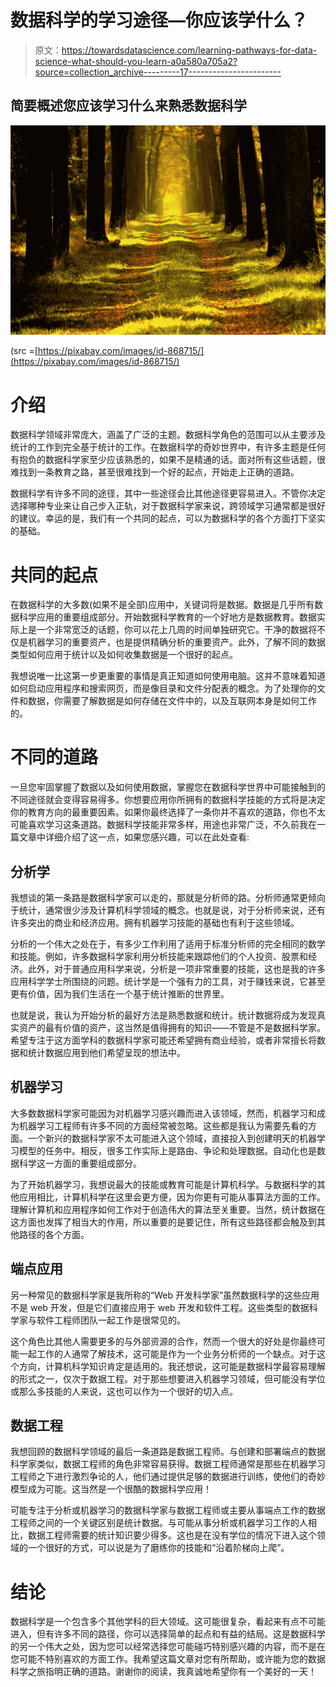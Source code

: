 # 数据科学的学习途径—你应该学什么？

> 原文：<https://towardsdatascience.com/learning-pathways-for-data-science-what-should-you-learn-a0a580a705a2?source=collection_archive---------17----------------------->

## 简要概述您应该学习什么来熟悉数据科学

![](img/efc8b8a2c8001b53c6296e11efec764c.png)

(src =[https://pixabay.com/images/id-868715/](https://pixabay.com/images/id-868715/)

# 介绍

数据科学领域非常庞大，涵盖了广泛的主题。数据科学角色的范围可以从主要涉及统计的工作到完全基于统计的工作。在数据科学的奇妙世界中，有许多主题是任何有抱负的数据科学家至少应该熟悉的，如果不是精通的话。面对所有这些话题，很难找到一条教育之路，甚至很难找到一个好的起点，开始走上正确的道路。

数据科学有许多不同的途径，其中一些途径会比其他途径更容易进入。不管你决定选择哪种专业来让自己步入正轨，对于数据科学家来说，跨领域学习通常都是很好的建议。幸运的是，我们有一个共同的起点，可以为数据科学的各个方面打下坚实的基础。

# 共同的起点

在数据科学的大多数(如果不是全部)应用中，关键词将是数据。数据是几乎所有数据科学应用的重要组成部分。开始数据科学教育的一个好地方是数据教育。数据实际上是一个非常宽泛的话题，你可以花上几周的时间单独研究它。干净的数据将不仅是机器学习的重要资产，也是提供精确分析的重要资产。此外，了解不同的数据类型如何应用于统计以及如何收集数据是一个很好的起点。

我想说唯一比这第一步更重要的事情是真正知道如何使用电脑。这并不意味着知道如何启动应用程序和搜索网页，而是像目录和文件分配表的概念。为了处理你的文件和数据，你需要了解数据是如何存储在文件中的，以及互联网本身是如何工作的。

# 不同的道路

一旦您牢固掌握了数据以及如何使用数据，掌握您在数据科学世界中可能接触到的不同途径就会变得容易得多。你想要应用你所拥有的数据科学技能的方式将是决定你的教育方向的最重要因素。如果你最终选择了一条你并不喜欢的道路，你也不太可能喜欢学习这条道路。数据科学技能非常多样，用途也非常广泛，不久前我在一篇文章中详细介绍了这一点，如果您感兴趣，可以在此处查看:

</why-data-science-is-the-greatest-skill-i-ever-obtained-a8f9bdf8517e>  

## 分析学

我想谈的第一条路是数据科学家可以走的，那就是分析师的路。分析师通常更倾向于统计，通常很少涉及计算机科学领域的概念。也就是说，对于分析师来说，还有许多突出的商业和经济应用。拥有机器学习技能的基础也有利于这些领域。

分析的一个伟大之处在于，有多少工作利用了适用于标准分析师的完全相同的数学和技能。例如，许多数据科学家利用分析技能来跟踪他们的个人投资、股票和经济。此外，对于普通应用科学来说，分析是一项非常重要的技能，这也是我的许多应用科学学士所围绕的问题。统计学是一个强有力的工具，对于赚钱来说，它甚至更有价值，因为我们生活在一个基于统计推断的世界里。

也就是说，我认为开始分析的最好方法是熟悉数据和统计。统计数据将成为发现真实资产的最有价值的资产，这当然是值得拥有的知识——不管是不是数据科学家。希望专注于这方面学科的数据科学家可能还希望拥有商业经验，或者非常擅长将数据和统计数据应用到他们希望呈现的想法中。

## 机器学习

大多数数据科学家可能因为对机器学习感兴趣而进入该领域，然而，机器学习和成为机器学习工程师有许多不同的方面经常被忽略。这些都是我认为需要先看的方面。一个新兴的数据科学家不太可能进入这个领域，直接投入到创建明天的机器学习模型的任务中。相反，很多工作实际上是路由、争论和处理数据。自动化也是数据科学这一方面的重要组成部分。

为了开始机器学习，我想说最大的技能或教育可能是计算机科学。与数据科学的其他应用相比，计算机科学在这里会更方便，因为你更有可能从事算法方面的工作。理解计算机和应用程序如何工作对于创造伟大的算法至关重要。当然，统计数据在这方面也发挥了相当大的作用，所以重要的是要记住，所有这些路径都会触及到其他路径的各个方面。

## 端点应用

另一种常见的数据科学家是我所称的“Web 开发科学家”虽然数据科学的这些应用不是 web 开发，但是它们直接应用于 web 开发和软件工程。这些类型的数据科学家与软件工程师团队一起工作是很常见的。

这个角色比其他人需要更多的与外部资源的合作，然而一个很大的好处是你最终可能一起工作的人通常了解技术，这可能是作为一个业务分析师的一个缺点。对于这个方向，计算机科学知识肯定是适用的。我还想说，这可能是数据科学最容易理解的形式之一，仅次于数据工程。对于那些想要进入机器学习领域，但可能没有学位或那么多技能的人来说，这也可以作为一个很好的切入点。

## 数据工程

我想回顾的数据科学领域的最后一条道路是数据工程师。与创建和部署端点的数据科学家类似，数据工程师的角色非常容易获得。数据工程师通常是那些在机器学习工程师之下进行激烈争论的人，他们通过提供足够的数据进行训练，使他们的奇妙模型成为可能。这当然是一个很酷的数据科学应用！

可能专注于分析或机器学习的数据科学家与数据工程师或主要从事端点工作的数据工程师之间的一个关键区别是统计数据。与可能从事分析或机器学习工作的人相比，数据工程师需要的统计知识要少得多。这也是在没有学位的情况下进入这个领域的一个很好的方式，可以说是为了磨练你的技能和“沿着阶梯向上爬”。

# 结论

数据科学是一个包含多个其他学科的巨大领域。这可能很复杂，看起来有点不可能进入，但有许多不同的路径，你可以选择简单的起点和有益的结局。这是数据科学的另一个伟大之处，因为您可以经常选择您可能碰巧特别感兴趣的内容，而不是在您可能不特别喜欢的方面工作。我希望这篇文章对您有所帮助，或许能为您的数据科学之旅指明正确的道路。谢谢你的阅读，我真诚地希望你有一个美好的一天！